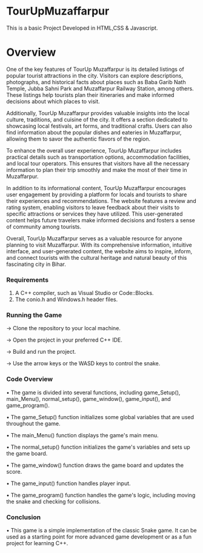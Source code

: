 # TourUpMuzaffarpur

This is a basic Project Developed in HTML,CSS & Javascript.


# Overview

One of the key features of TourUp Muzaffarpur is its detailed listings of popular tourist attractions in the city. Visitors can explore descriptions, photographs, and historical facts about places such as Baba Garib Nath Temple, Jubba Sahni Park and Muzaffarpur Railway Station, among others. These listings help tourists plan their itineraries and make informed decisions about which places to visit.

Additionally, TourUp Muzaffarpur provides valuable insights into the local culture, traditions, and cuisine of the city. It offers a section dedicated to showcasing local festivals, art forms, and traditional crafts. Users can also find information about the popular dishes and eateries in Muzaffarpur, allowing them to savor the authentic flavors of the region.

To enhance the overall user experience, TourUp Muzaffarpur includes practical details such as transportation options, accommodation facilities, and local tour operators. This ensures that visitors have all the necessary information to plan their trip smoothly and make the most of their time in Muzaffarpur.

In addition to its informational content, TourUp Muzaffarpur encourages user engagement by providing a platform for locals and tourists to share their experiences and recommendations. The website features a review and rating system, enabling visitors to leave feedback about their visits to specific attractions or services they have utilized. This user-generated content helps future travelers make informed decisions and fosters a sense of community among tourists.

Overall, TourUp Muzaffarpur serves as a valuable resource for anyone planning to visit Muzaffarpur. With its comprehensive information, intuitive interface, and user-generated content, the website aims to inspire, inform, and connect tourists with the cultural heritage and natural beauty of this fascinating city in Bihar.

### Requirements

1. A C++ compiler, such as Visual Studio or Code::Blocks.
2. The conio.h and Windows.h header files.

### Running the Game

-> Clone the repository to your local machine.

-> Open the project in your preferred C++ IDE.

-> Build and run the project.

-> Use the arrow keys or the WASD keys to control the snake.


### Code Overview

• The game is divided into several functions, including game_Setup(), main_Menu(), normal_setup(), game_window(), game_input(), and game_program().

• The game_Setup() function initializes some global variables that are used throughout the game.

• The main_Menu() function displays the game's main menu.

• The normal_setup() function initializes the game's variables and sets up the game board.

• The game_window() function draws the game board and updates the score.

• The game_input() function handles player input.

• The game_program() function handles the game's logic, including moving the snake and checking for collisions.


### Conclusion

• This game is a simple implementation of the classic Snake game. It can be used as a starting point
for more advanced game development or as a fun project for learning C++.
